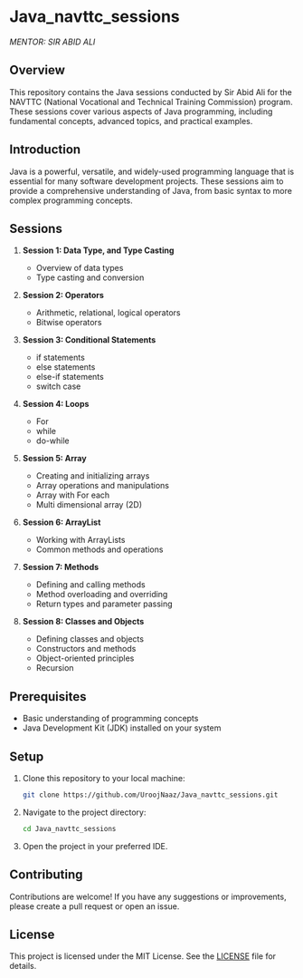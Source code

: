 # Java_navttc_sessions
*MENTOR: SIR ABID ALI*

## Overview

This repository contains the Java sessions conducted by Sir Abid Ali for the NAVTTC (National Vocational and Technical Training Commission) program. These sessions cover various aspects of Java programming, including fundamental concepts, advanced topics, and practical examples.

## Introduction

Java is a powerful, versatile, and widely-used programming language that is essential for many software development projects. These sessions aim to provide a comprehensive understanding of Java, from basic syntax to more complex programming concepts.

## Sessions

1. **Session 1: Data Type, and Type Casting**
   - Overview of data types
   - Type casting and conversion

2. **Session 2: Operators**
   - Arithmetic, relational, logical operators
   - Bitwise operators

3. **Session 3: Conditional Statements**
   - if statements
   - else statements
   - else-if statements
   - switch case
     
4. **Session 4: Loops**
   - For
   - while
   - do-while

5. **Session 5: Array**
   - Creating and initializing arrays
   - Array operations and manipulations
   - Array with For each
   - Multi dimensional array (2D)

6. **Session 6: ArrayList**
   - Working with ArrayLists
   - Common methods and operations

7. **Session 7: Methods**
   - Defining and calling methods
   - Method overloading and overriding
   - Return types and parameter passing
     
8. **Session 8: Classes and Objects**
   - Defining classes and objects
   - Constructors and methods
   - Object-oriented principles
   - Recursion

## Prerequisites

- Basic understanding of programming concepts
- Java Development Kit (JDK) installed on your system

## Setup

1. Clone this repository to your local machine:
   ```sh
   git clone https://github.com/UroojNaaz/Java_navttc_sessions.git
   

2. Navigate to the project directory:
   ```sh
   cd Java_navttc_sessions

3. Open the project in your preferred IDE.

## Contributing

Contributions are welcome! If you have any suggestions or improvements, please create a pull request or open an issue.

## License

This project is licensed under the MIT License. See the [LICENSE](LICENSE) file for details.


